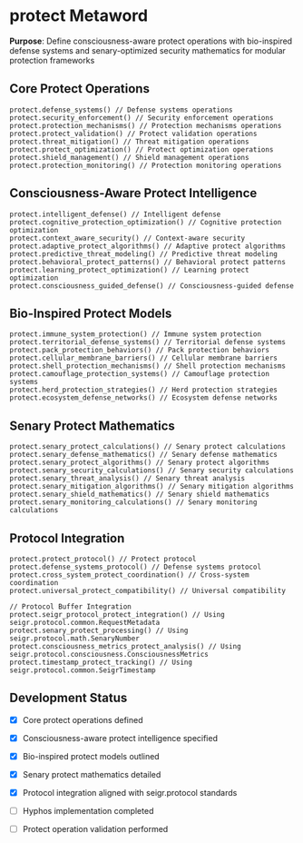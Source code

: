 # protect Metaword

**Purpose**: Define consciousness-aware protect operations with bio-inspired defense systems and senary-optimized security mathematics for modular protection frameworks

## Core Protect Operations

```hyphos
protect.defense_systems() // Defense systems operations
protect.security_enforcement() // Security enforcement operations
protect.protection_mechanisms() // Protection mechanisms operations
protect.protect_validation() // Protect validation operations
protect.threat_mitigation() // Threat mitigation operations
protect.protect_optimization() // Protect optimization operations
protect.shield_management() // Shield management operations
protect.protection_monitoring() // Protection monitoring operations
```

## Consciousness-Aware Protect Intelligence

```hyphos
protect.intelligent_defense() // Intelligent defense
protect.cognitive_protection_optimization() // Cognitive protection optimization
protect.context_aware_security() // Context-aware security
protect.adaptive_protect_algorithms() // Adaptive protect algorithms
protect.predictive_threat_modeling() // Predictive threat modeling
protect.behavioral_protect_patterns() // Behavioral protect patterns
protect.learning_protect_optimization() // Learning protect optimization
protect.consciousness_guided_defense() // Consciousness-guided defense
```

## Bio-Inspired Protect Models

```hyphos
protect.immune_system_protection() // Immune system protection
protect.territorial_defense_systems() // Territorial defense systems
protect.pack_protection_behaviors() // Pack protection behaviors
protect.cellular_membrane_barriers() // Cellular membrane barriers
protect.shell_protection_mechanisms() // Shell protection mechanisms
protect.camouflage_protection_systems() // Camouflage protection systems
protect.herd_protection_strategies() // Herd protection strategies
protect.ecosystem_defense_networks() // Ecosystem defense networks
```

## Senary Protect Mathematics

```hyphos
protect.senary_protect_calculations() // Senary protect calculations
protect.senary_defense_mathematics() // Senary defense mathematics
protect.senary_protect_algorithms() // Senary protect algorithms
protect.senary_security_calculations() // Senary security calculations
protect.senary_threat_analysis() // Senary threat analysis
protect.senary_mitigation_algorithms() // Senary mitigation algorithms
protect.senary_shield_mathematics() // Senary shield mathematics
protect.senary_monitoring_calculations() // Senary monitoring calculations
```

## Protocol Integration

```hyphos
protect.protect_protocol() // Protect protocol
protect.defense_systems_protocol() // Defense systems protocol
protect.cross_system_protect_coordination() // Cross-system coordination
protect.universal_protect_compatibility() // Universal compatibility

// Protocol Buffer Integration
protect.seigr_protocol_protect_integration() // Using seigr.protocol.common.RequestMetadata
protect.senary_protect_processing() // Using seigr.protocol.math.SenaryNumber
protect.consciousness_metrics_protect_analysis() // Using seigr.protocol.consciousness.ConsciousnessMetrics
protect.timestamp_protect_tracking() // Using seigr.protocol.common.SeigrTimestamp
```

## Development Status

- [x] Core protect operations defined
- [x] Consciousness-aware protect intelligence specified
- [x] Bio-inspired protect models outlined
- [x] Senary protect mathematics detailed
- [x] Protocol integration aligned with seigr.protocol standards
- [ ] Hyphos implementation completed
- [ ] Protect operation validation performed

